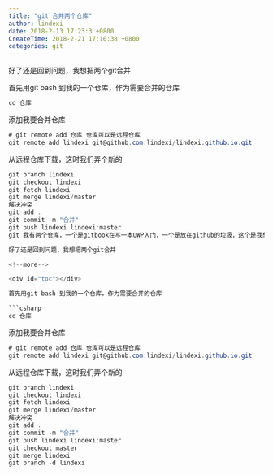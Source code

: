 ```yaml
---
title: "git 合并两个仓库"
author: lindexi
date: 2018-2-13 17:23:3 +0800
CreateTime: 2018-2-21 17:10:38 +0800
categories: git
---
```


好了还是回到问题，我想把两个git合并

<!--more-->



<div id="toc"></div>

首先用git bash 到我的一个仓库，作为需要合并的仓库

```csharp
cd 仓库
```

添加我要合并仓库

```csharp
# git remote add 仓库 仓库可以是远程仓库
git remote add lindexi git@github.com:lindexi/lindexi.github.io.git
```
从远程仓库下载，这时我们弄个新的

```csharp
git branch lindexi
git checkout lindexi
git fetch lindexi
git merge lindexi/master
解决冲突
git add .
git commit -m "合并"
git push lindexi lindexi:master
git 我有两个仓库，一个是gitbook在写一本UWP入门，一个是放在github的垃圾，这个是我想要开个人网站，但是做的还是不行[https://github.com/lindexi/lindexi.github.io结果发现我需要做html，本来的文件没法直接转过去，但是我又不想使用第三方工具，于是最后我想着自己来写一个，于是就做了winMarkdown，win10软件，不过已经几个月没做](https://github.com/lindexi/lindexi.github.io结果发现我需要做html，本来的文件没法直接转过去，但是我又不想使用第三方工具，于是最后我想着自己来写一个，于是就做了winMarkdown，win10软件，不过已经几个月没做 )

好了还是回到问题，我想把两个git合并

<!--more-->

<div id="toc"></div>

首先用git bash 到我的一个仓库，作为需要合并的仓库

```csharp
cd 仓库
```

添加我要合并仓库

```csharp
# git remote add 仓库 仓库可以是远程仓库
git remote add lindexi git@github.com:lindexi/lindexi.github.io.git
```
从远程仓库下载，这时我们弄个新的

```csharp
git branch lindexi
git checkout lindexi
git fetch lindexi
git merge lindexi/master
解决冲突
git add .
git commit -m "合并"
git push lindexi lindexi:master
git checkout master
git merge lindexi
git branch -d lindexi
```





